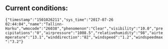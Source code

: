 ## Current conditions: 
 ``` {"timestamp":"1501026211","sys_time":"2017-07-26 02:44:04","name":"Tallinn-Harku","wmocode":"26038","phenomenon":"Clear","visibility":"10.0","precipitations":"0","airpressure":"1008.5","relativehumidity":"98","airtemperature":"13.1","winddirection":"82","windspeed":"1.2","windspeedmax":"3.2"} ```
